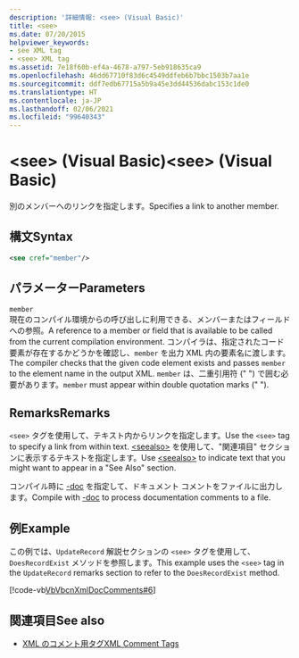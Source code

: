 ```yaml
---
description: '詳細情報: <see> (Visual Basic)'
title: <see>
ms.date: 07/20/2015
helpviewer_keywords:
- see XML tag
- <see> XML tag
ms.assetid: 7e18f60b-ef4a-4678-a797-5eb918635ca9
ms.openlocfilehash: 46dd67710f83d6c4549ddfeb6b7bbc1503b7aa1e
ms.sourcegitcommit: ddf7edb67715a5b9a45e3dd44536dabc153c1de0
ms.translationtype: HT
ms.contentlocale: ja-JP
ms.lasthandoff: 02/06/2021
ms.locfileid: "99640343"
---
```

# <a name="see-visual-basic"></a><span data-ttu-id="eeec0-102">\<see> (Visual Basic)</span><span class="sxs-lookup"><span data-stu-id="eeec0-102">\<see> (Visual Basic)</span></span>

<span data-ttu-id="eeec0-103">別のメンバーへのリンクを指定します。</span><span class="sxs-lookup"><span data-stu-id="eeec0-103">Specifies a link to another member.</span></span>  
  
## <a name="syntax"></a><span data-ttu-id="eeec0-104">構文</span><span class="sxs-lookup"><span data-stu-id="eeec0-104">Syntax</span></span>  
  
```xml  
<see cref="member"/>  
```  
  
## <a name="parameters"></a><span data-ttu-id="eeec0-105">パラメーター</span><span class="sxs-lookup"><span data-stu-id="eeec0-105">Parameters</span></span>  

 `member`  
 <span data-ttu-id="eeec0-106">現在のコンパイル環境からの呼び出しに利用できる、メンバーまたはフィールドへの参照。</span><span class="sxs-lookup"><span data-stu-id="eeec0-106">A reference to a member or field that is available to be called from the current compilation environment.</span></span> <span data-ttu-id="eeec0-107">コンパイラは、指定されたコード要素が存在するかどうかを確認し、`member` を出力 XML 内の要素名に渡します。</span><span class="sxs-lookup"><span data-stu-id="eeec0-107">The compiler checks that the given code element exists and passes `member` to the element name in the output XML.</span></span> <span data-ttu-id="eeec0-108">`member` は、二重引用符 (" ") で囲む必要があります。</span><span class="sxs-lookup"><span data-stu-id="eeec0-108">`member` must appear within double quotation marks (" ").</span></span>  
  
## <a name="remarks"></a><span data-ttu-id="eeec0-109">Remarks</span><span class="sxs-lookup"><span data-stu-id="eeec0-109">Remarks</span></span>  

 <span data-ttu-id="eeec0-110">`<see>` タグを使用して、テキスト内からリンクを指定します。</span><span class="sxs-lookup"><span data-stu-id="eeec0-110">Use the `<see>` tag to specify a link from within text.</span></span> <span data-ttu-id="eeec0-111">[\<seealso>](seealso.md) を使用して、"関連項目" セクションに表示するテキストを指定します。</span><span class="sxs-lookup"><span data-stu-id="eeec0-111">Use [\<seealso>](seealso.md) to indicate text that you might want to appear in a "See Also" section.</span></span>  
  
 <span data-ttu-id="eeec0-112">コンパイル時に [-doc](../../reference/command-line-compiler/doc.md) を指定して、ドキュメント コメントをファイルに出力します。</span><span class="sxs-lookup"><span data-stu-id="eeec0-112">Compile with [-doc](../../reference/command-line-compiler/doc.md) to process documentation comments to a file.</span></span>  
  
## <a name="example"></a><span data-ttu-id="eeec0-113">例</span><span class="sxs-lookup"><span data-stu-id="eeec0-113">Example</span></span>  

 <span data-ttu-id="eeec0-114">この例では、`UpdateRecord` 解説セクションの `<see>` タグを使用して、`DoesRecordExist` メソッドを参照します。</span><span class="sxs-lookup"><span data-stu-id="eeec0-114">This example uses the `<see>` tag in the `UpdateRecord` remarks section to refer to the `DoesRecordExist` method.</span></span>  
  
 [!code-vb[VbVbcnXmlDocComments#6](~/samples/snippets/visualbasic/VS_Snippets_VBCSharp/VbVbcnXmlDocComments/VB/Class1.vb#6)]  
  
## <a name="see-also"></a><span data-ttu-id="eeec0-115">関連項目</span><span class="sxs-lookup"><span data-stu-id="eeec0-115">See also</span></span>

- [<span data-ttu-id="eeec0-116">XML のコメント用タグ</span><span class="sxs-lookup"><span data-stu-id="eeec0-116">XML Comment Tags</span></span>](index.md)
